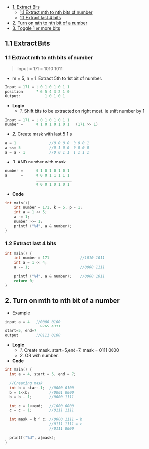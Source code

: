 - [1. Extract Bits](#extract)
  - [1.1 Extract mth to nth bits of number](#exmton)
  - [1.1 Extract last 4 bits](#last4)
- [2. Turn on mth to nth bit of a number](#turnon)
- [3. Toggle 1 or more bits](Toggle_Switch_Bits_XOR.md)

<a name=extract></a>
## 1.1 Extract Bits
<a name=exmton></a>
### 1.1 Extract mth to nth bits of number
> Input = 171 = 1010 1011
- m = 5, n = 1. Extract 5th to 1st bit of number.
```c
Input = 171 = 1 0 1 0 1 0 1 1
position      7 6 5 4 3 2 1 0
Output:           1 0 1 0 1
```
- **Logic**
  - _1._ Shift bits to be extracted on right most. ie shift number by 1
```c
Input = 171 = 1 0 1 0 1 0 1 1
number =      0 1 0 1 0 1 0 1   (171 >> 1) 
```
- _2._ Create mask with last 5 1's
```c
a = 1               //0 0 0 0  0 0 0 1
a <<= 5             //0 1 0 0  0 0 0 0
a = a - 1           //0 0 1 1  1 1 1 1
```
- _3._ AND number with mask
```c
number =      0 1 0 1 0 1 0 1 
a      =      0 0 0 1 1 1 1 1
              ________________
              0 0 0 1 0 1 0 1
```
- **Code**
```c
int main(){
    int number = 171, k = 5, p = 1;
    int a = 1 << 5;
    a -= 1;
    number >>= 1;
    printf ("%d", a & number);
}    
```
<a name=last4></a>
### 1.2 Extract last 4 bits
```c
int main() {
    int number = 171              //1010 1011
    int a = 1 << 4;
    a -= 1;                       //0000 1111

    printf ("%d", a & number);    //0000 1011
    return 0;
}
```

<a name=turonon></a>
## 2. Turn on mth to nth bit of a number
- Example
```c
input a = 4   //0000 0100
                8765 4321
start=5, end=7
output        //0111 0100
```
- **Logic**
  - _1._ Create mask. start=5,end=7. mask = 0111 0000
  - _2._ OR with number.
- **Code**
```c
int main() {
  int a = 4, start = 5, end = 7;

  //Creating mask
  int b = start-1;  //0000 0100
  b = 1<<b;         //0001 0000
  b = b - 1;        //0000 1111

  int c = 1<<end;   //1000 0000
  c = c - 1;        //0111 1111

  int mask = b ^ c; //0000 1111 = b
                    //0111 1111 = c
                    //0111 0000

  printf("%d", a|mask);
}
```
